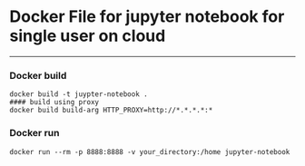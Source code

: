 # Docker File for jupyter notebook for single user on cloud

----

### Docker build

    docker build -t juypter-notebook .
    #### build using proxy
    docker build build-arg HTTP_PROXY=http://*.*.*.*:*

### Docker run
    docker run --rm -p 8888:8888 -v your_directory:/home jupyter-notebook



